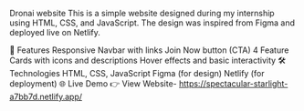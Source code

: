 Dronai website
This is a simple website designed during my internship using HTML, CSS, and JavaScript.
The design was inspired from Figma and deployed live on Netlify.

🚀 Features
Responsive Navbar with links
Join Now button (CTA)
4 Feature Cards with icons and descriptions
Hover effects and basic interactivity
🛠️ Technologies
HTML, CSS, JavaScript
Figma (for design)
Netlify (for deployment)
🌐 Live Demo
👉 View Website- https://spectacular-starlight-a7bb7d.netlify.app/
